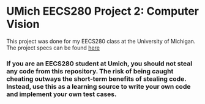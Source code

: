 # UMich EECS280 Project 2: Computer Vision
This project was done for my EECS280 class at the University of Michigan. The project specs can be found [here](https://eecs280staff.github.io/p2-cv/)

### If you are an EECS280 student at Umich, you should not steal any code from this repository. The risk of being caught cheating outways the short-term benefits of stealing code. Instead, use this as a learning source to write your own code and implement your own test cases.
